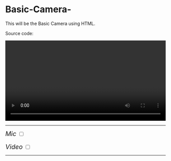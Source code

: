 # Basic-Camera-
This will be the Basic Camera using HTML.

Source code:
<html>
<head>
<title>Simple Camera</title>
<link rel="stylesheet" href="Approved htmls/Offline IDE/font-awesome/css/font-awesome.min.css">
<meta name="viewport" content="user-scalable=no,initial-scale=1,maximum-scale=1">
<style type="text/css">
video {
width: 100%;
}
i {
font-size: 20px;
}
</style>
</head>
<script type="text/javascript">
var options = {
video:null,
audio:null
}
//start video
function start_video() {
navigator.mediaDevices.getUserMedia(options).then(function(stream){
document.getElementById("camera_view").srcObject = stream;
}).catch((error) => {
document.getElementById("errors").innerHTML = error;
});
}
function to_boolean(bol) {
if (bol == "true") {
return true;
}
else if (bol == "false") {
return false;
} else {
return bol;
}
}
function load_data() {
var mic = localStorage.getItem("mic");
var vid = localStorage.getItem("vid");
//check if mic has already been configured
if (mic != null) {
options.audio = to_boolean(mic);
document.getElementById("mic_enable").checked = to_boolean(mic);
} else {
document.getElementById("mic_enable").checked = true;
options.audio = true;
}
//check if video has already been configured
if (vid != null) {
options.video = to_boolean(vid);
document.getElementById("vid_enable1").checked = to_boolean(vid);
} else {
document.getElementById("vid_enable1").checked = true;
options.video = true;
}
start_video();
}
//configure mic
function mic(enable) {
localStorage.setItem("mic",enable);
load_data();
}
//configure vid
function vid(enable) {
localStorage.setItem("vid",enable);
load_data();
}
</script>
<body onLoad="load_data();">
<video id="camera_view" autoplay></video>
<hr>
<i class="fa fa-microphone"> Mic <input type="checkbox" id="mic_enable" onClick="mic(this.checked);"></i>
<br>
<br>
<i class="fa fa-camera"> Video <input type="checkbox" id="vid_enable1" onClick="vid(this.checked);"></i>
<hr>
<div id="errors">
</div>
</body>
</html>

